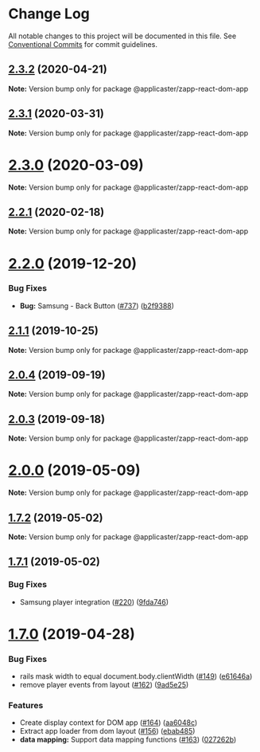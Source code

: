 # Change Log

All notable changes to this project will be documented in this file.
See [Conventional Commits](https://conventionalcommits.org) for commit guidelines.

<a name="2.3.2"></a>
## [2.3.2](https://github.com/applicaster/zapp-react-dom-app/compare/v2.3.2-rc.11...v2.3.2) (2020-04-21)




**Note:** Version bump only for package @applicaster/zapp-react-dom-app

<a name="2.3.1"></a>
## [2.3.1](https://github.com/applicaster/zapp-react-dom-app/compare/v2.3.1-rc.11...v2.3.1) (2020-03-31)




**Note:** Version bump only for package @applicaster/zapp-react-dom-app

<a name="2.3.0"></a>
# [2.3.0](https://github.com/applicaster/zapp-react-dom-app/compare/v2.2.2-rc.14...v2.3.0) (2020-03-09)




**Note:** Version bump only for package @applicaster/zapp-react-dom-app

<a name="2.2.1"></a>
## [2.2.1](https://github.com/applicaster/zapp-react-dom-app/compare/v2.2.1-rc.25...v2.2.1) (2020-02-18)




**Note:** Version bump only for package @applicaster/zapp-react-dom-app

<a name="2.2.0"></a>
# [2.2.0](https://github.com/applicaster/zapp-react-dom-app/compare/v2.1.2-rc.7...v2.2.0) (2019-12-20)


### Bug Fixes

* **Bug:** Samsung - Back Button  ([#737](https://github.com/applicaster/zapp-react-dom-app/issues/737)) ([b2f9388](https://github.com/applicaster/zapp-react-dom-app/commit/b2f9388))




<a name="2.1.1"></a>
## [2.1.1](https://github.com/applicaster/zapp-react-dom-app/compare/v2.0.5-rc.2...v2.1.1) (2019-10-25)




**Note:** Version bump only for package @applicaster/zapp-react-dom-app

<a name="2.0.4"></a>
## [2.0.4](https://github.com/applicaster/zapp-react-dom-app/compare/v2.0.4-rc.1...v2.0.4) (2019-09-19)




**Note:** Version bump only for package @applicaster/zapp-react-dom-app

<a name="2.0.3"></a>
## [2.0.3](https://github.com/applicaster/zapp-react-dom-app/compare/v2.0.3-rc.74...v2.0.3) (2019-09-18)




**Note:** Version bump only for package @applicaster/zapp-react-dom-app

<a name="2.0.0"></a>
# [2.0.0](https://github.com/applicaster/zapp-react-dom-app/compare/v1.7.4...v2.0.0) (2019-05-09)




**Note:** Version bump only for package @applicaster/zapp-react-dom-app

<a name="1.7.2"></a>
## [1.7.2](https://github.com/applicaster/zapp-react-dom-app/compare/v1.7.1...v1.7.2) (2019-05-02)




**Note:** Version bump only for package @applicaster/zapp-react-dom-app

<a name="1.7.1"></a>
## [1.7.1](https://github.com/applicaster/zapp-react-dom-app/compare/v1.7.0...v1.7.1) (2019-05-02)


### Bug Fixes

* Samsung player integration ([#220](https://github.com/applicaster/zapp-react-dom-app/issues/220)) ([9fda746](https://github.com/applicaster/zapp-react-dom-app/commit/9fda746))




<a name="1.7.0"></a>
# [1.7.0](https://github.com/applicaster/zapp-react-dom-app/compare/v1.5.0...v1.7.0) (2019-04-28)


### Bug Fixes

* rails mask width to equal document.body.clientWidth ([#149](https://github.com/applicaster/zapp-react-dom-app/issues/149)) ([e61646a](https://github.com/applicaster/zapp-react-dom-app/commit/e61646a))
* remove player events from layout ([#162](https://github.com/applicaster/zapp-react-dom-app/issues/162)) ([9ad5e25](https://github.com/applicaster/zapp-react-dom-app/commit/9ad5e25))


### Features

* Create display context for DOM app ([#164](https://github.com/applicaster/zapp-react-dom-app/issues/164)) ([aa6048c](https://github.com/applicaster/zapp-react-dom-app/commit/aa6048c))
* Extract app loader from dom layout ([#156](https://github.com/applicaster/zapp-react-dom-app/issues/156)) ([ebab485](https://github.com/applicaster/zapp-react-dom-app/commit/ebab485))
* **data mapping:** Support data mapping functions ([#163](https://github.com/applicaster/zapp-react-dom-app/issues/163)) ([027262b](https://github.com/applicaster/zapp-react-dom-app/commit/027262b))
